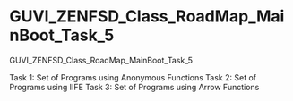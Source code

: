 # GUVI_ZENFSD_Class_RoadMap_MainBoot_Task_5
GUVI_ZENFSD_Class_RoadMap_MainBoot_Task_5


Task 1: Set of Programs using Anonymous Functions
Task 2: Set of Programs using IIFE
Task 3: Set of Programs using Arrow Functions
